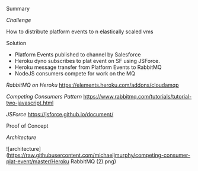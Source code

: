 Summary

*Challenge*

How to distribute platform events to n elastically scaled vms


Solution

* Platform Events published to channel by Salesforce
* Heroku dyno subscribes to plat event on SF using JSForce.
* Heroku message transfer from Platform Events to RabbitMQ
* NodeJS consumers compete for work on the MQ
    

*RabbitMQ on Heroku*
https://elements.heroku.com/addons/cloudamqp

*Competing Consumers Pattern*
https://www.rabbitmq.com/tutorials/tutorial-two-javascript.html

*JSForce*
https://jsforce.github.io/document/


Proof of Concept

*Architecture*


![architecture](https://raw.githubusercontent.com/michaeljmurphy/competing-consumer-plat-event/master/Heroku RabbitMQ (2).png)
